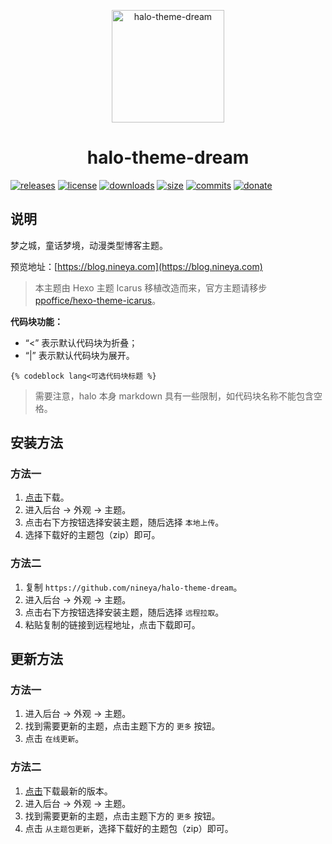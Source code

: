 <p align="center">
<img src="https://cdn.jsdelivr.net/gh/nineya/halo-theme-dream/screenshot.png" alt="halo-theme-dream" width="180">
  
<h1 align="center">halo-theme-dream</h1>

<a href="https://github.com/nineya/halo-theme-dream/releases"><img alt="releases" src="https://img.shields.io/github/release/nineya/halo-theme-dream.svg?style=flat-square"/></a>
<a href="https://github.com/nineya/halo-theme-dream/blob/master/LICENSE"><img alt="license" src="https://img.shields.io/github/license/nineya/halo-theme-dream?style=flat-square"/></a>
<a href="https://github.com/nineya/halo-theme-dream/releases"><img alt="downloads" src="https://img.shields.io/github/downloads/nineya/halo-theme-dream/total.svg?style=flat-square"/></a>
<a href="https://github.com/nineya/halo-theme-dream/releases"><img alt="size" src="https://img.shields.io/github/languages/code-size/nineya/halo-theme-dream?style=flat-square"/></a>
<a href="https://github.com/nineya/halo-theme-dream/commits"><img alt="commits" src="https://img.shields.io/github/last-commit/nineya/halo-theme-dream.svg?style=flat-square"/></a>
<a href="https://github.com/nineya/halo-theme-dream#donate"><img alt="donate" src="https://img.shields.io/badge/$-donate-ff69b4.svg?style=flat-square"/></a>
</p>

## 说明

梦之城，童话梦境，动漫类型博客主题。

预览地址：[https://blog.nineya.com](https://blog.nineya.com)

> 本主题由 Hexo 主题 Icarus 移植改造而来，官方主题请移步 [ppoffice/hexo-theme-icarus](https://github.com/ppoffice/hexo-theme-icarus)。

**代码块功能：**

- “<” 表示默认代码块为折叠；
- “|” 表示默认代码块为展开。

```
{% codeblock lang<可选代码块标题 %}
```

> 需要注意，halo 本身 markdown 具有一些限制，如代码块名称不能包含空格。


## 安装方法

### 方法一

1. [点击](https://github.com/nineya/halo-theme-dream/archive/master.zip)下载。
2. 进入后台 -> 外观 -> 主题。
3. 点击右下方按钮选择安装主题，随后选择 `本地上传`。
4. 选择下载好的主题包（zip）即可。

### 方法二

1. 复制 `https://github.com/nineya/halo-theme-dream`。
2. 进入后台 -> 外观 -> 主题。
3. 点击右下方按钮选择安装主题，随后选择 `远程拉取`。
4. 粘贴复制的链接到远程地址，点击下载即可。

## 更新方法

### 方法一

1. 进入后台 -> 外观 -> 主题。
2. 找到需要更新的主题，点击主题下方的 `更多` 按钮。
3. 点击 `在线更新`。

### 方法二

1. [点击](https://github.com/nineya/halo-theme-dream/archive/master.zip)下载最新的版本。
2. 进入后台 -> 外观 -> 主题。
3. 找到需要更新的主题，点击主题下方的 `更多` 按钮。
4. 点击 `从主题包更新`，选择下载好的主题包（zip）即可。
